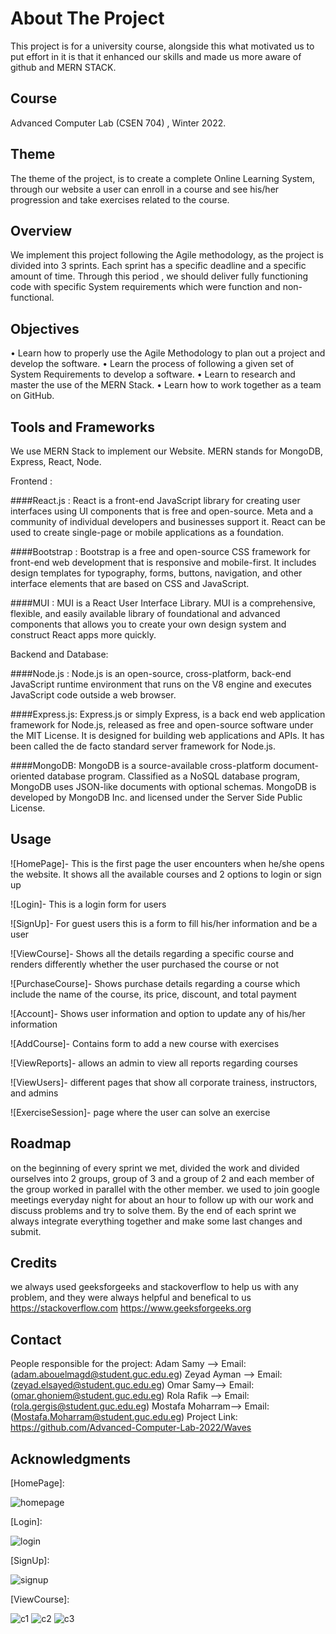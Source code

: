 
# About The Project

This project is for a university course, alongside this what motivated us to put effort in it is that it enhanced our skills and made us more aware of github and MERN STACK.
## Course 

Advanced Computer Lab (CSEN 704) , Winter 2022.
## Theme 

The theme of the project, is to create a complete Online Learning System, through our website a user can enroll in a course and see his/her progression and take exercises related to the course.
## Overview 

We implement this project following the Agile methodology, as the project is divided into 3 sprints. Each sprint has a specific deadline and a specific amount of time. Through this period , we should deliver fully functioning code with specific System requirements which were function and non-functional.
## Objectives

• Learn how to properly use the Agile Methodology to plan out a project and develop
the software.
• Learn the process of following a given set of System Requirements to develop a
software.
• Learn to research and master the use of the MERN Stack.
• Learn how to work together as a team on GitHub.

## Tools and Frameworks

We use MERN Stack to implement our Website. MERN stands for MongoDB, Express, React, Node.

Frontend :

####React.js : React is a front-end JavaScript library for creating user interfaces using UI components that is free and open-source. Meta and a community of individual developers and businesses support it. React can be used to create single-page or mobile applications as a foundation.

####Bootstrap : Bootstrap is a free and open-source CSS framework for front-end web development that is responsive and mobile-first. It includes design templates for typography, forms, buttons, navigation, and other interface elements that are based on CSS and JavaScript.

####MUI : MUI is a React User Interface Library. MUI is a comprehensive, flexible, and easily available library of foundational and advanced components that allows you to create your own design system and construct React apps more quickly.

Backend and Database:

####Node.js : Node.js is an open-source, cross-platform, back-end JavaScript runtime environment that runs on the V8 engine and executes JavaScript code outside a web browser.

####Express.js: Express.js or simply Express, is a back end web application framework for Node.js, released as free and open-source software under the MIT License. It is designed for building web applications and APIs. It has been called the de facto standard server framework for Node.js.

####MongoDB: MongoDB is a source-available cross-platform document-oriented database program. Classified as a NoSQL database program, MongoDB uses JSON-like documents with optional schemas. MongoDB is developed by MongoDB Inc. and licensed under the Server Side Public License.
## Usage

![HomePage]- This is the first page the user encounters when he/she opens the website. It shows all the available courses and 2 options to login or sign up

![Login]- This is a login form for users

![SignUp]- For guest users this is a form to fill his/her information and be a user

![ViewCourse]- Shows all the details regarding a specific course and renders differently whether the user purchased the course or not

![PurchaseCourse]- Shows purchase details regarding a course which include the name of the course, its price, discount, and total payment

![Account]- Shows user information and option to update any of his/her information

![AddCourse]- Contains form to add a new course with exercises

![ViewReports]- allows an admin to view all reports regarding courses

![ViewUsers]- different pages that show all corporate trainess, instructors, and admins

![ExerciseSession]- page where the user can solve an exercise 




## Roadmap

on the beginning of every sprint we met, divided the work and divided ourselves into 2 groups, group of 3 and a group of 2 and each member of the group worked in parallel with the other member. we used to join google meetings everyday night for about an hour to follow up with our work and discuss problems and try to solve them. By the end of each sprint we always integrate everything together and make some last changes and submit.
## Credits

we always used geeksforgeeks and stackoverflow to help us with any problem, and they were always helpful and benefical to us https://stackoverflow.com https://www.geeksforgeeks.org
## Contact

People responsible for the project: Adam Samy --> Email:(adam.abouelmagd@student.guc.edu.eg) Zeyad Ayman --> Email:(zeyad.elsayed@student.guc.edu.eg) Omar Samy--> Email:(omar.ghoniem@student.guc.edu.eg) Rola Rafik --> Email:(rola.gergis@student.guc.edu.eg) Mostafa Moharram--> Email:(Mostafa.Moharram@student.guc.edu.eg) Project Link: https://github.com/Advanced-Computer-Lab-2022/Waves
## Acknowledgments

[HomePage]:

![homepage](https://user-images.githubusercontent.com/108385626/210191112-7ae69402-8ea8-4b10-bb8f-5295b96aa337.png)

[Login]:

![login](https://user-images.githubusercontent.com/108385626/210191204-b6dcd5eb-b876-47b3-a704-bfb2276b6495.png)

[SignUp]:

![signup](https://user-images.githubusercontent.com/108385626/210191208-4fcbed55-fda8-4ad4-93cd-174438e1ad4d.png)

[ViewCourse]:

![c1](https://user-images.githubusercontent.com/108385626/210191231-0fe691bb-cee2-43a0-96e9-cbe9128ef05f.png)
![c2](https://user-images.githubusercontent.com/108385626/210191251-788b4126-4466-4a56-8d3c-229a3f200365.png)
![c3](https://user-images.githubusercontent.com/108385626/210191245-b57d1728-80cb-4bc0-a8d1-71b496e7e0c9.png)
